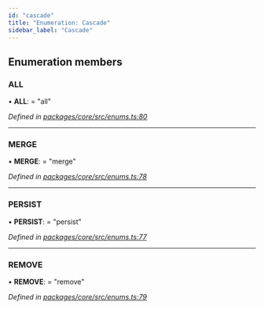 ```yaml
---
id: "cascade"
title: "Enumeration: Cascade"
sidebar_label: "Cascade"
---
```


## Enumeration members

### ALL

•  **ALL**:  = "all"

*Defined in [packages/core/src/enums.ts:80](https://github.com/mikro-orm/mikro-orm/blob/8766baa31/packages/core/src/enums.ts#L80)*

___

### MERGE

•  **MERGE**:  = "merge"

*Defined in [packages/core/src/enums.ts:78](https://github.com/mikro-orm/mikro-orm/blob/8766baa31/packages/core/src/enums.ts#L78)*

___

### PERSIST

•  **PERSIST**:  = "persist"

*Defined in [packages/core/src/enums.ts:77](https://github.com/mikro-orm/mikro-orm/blob/8766baa31/packages/core/src/enums.ts#L77)*

___

### REMOVE

•  **REMOVE**:  = "remove"

*Defined in [packages/core/src/enums.ts:79](https://github.com/mikro-orm/mikro-orm/blob/8766baa31/packages/core/src/enums.ts#L79)*
